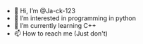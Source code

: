 - 👋 Hi, I’m @Ja-ck-123
- 👀 I’m interested in programming in python
- 🌱 I’m currently learning C++
- 📫 How to reach me (Just don't)

<!---
Ja-ck-123/Ja-ck-123 is a ✨ special ✨ repository because its `README.md` (this file) appears on your GitHub profile.
You can click the Preview link to take a look at your changes.
--->
